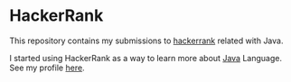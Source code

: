 # HackerRank

This repository contains my submissions to [hackerrank](https://www.hackerrank.com/) related with Java.

I started using HackerRank as a way to learn more about [Java](https://www.java.com/pt-BR/) Language.  See my profile [here](https://www.hackerrank.com/j0a0_figueira?hr_r=1).
